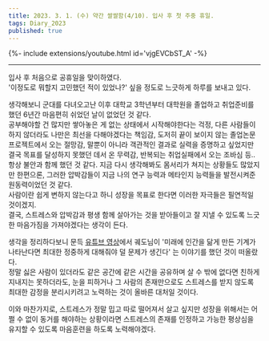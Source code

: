 ```yaml
---
title: 2023. 3. 1. (수) 약간 쌀쌀함(4/10). 입사 후 첫 주중 휴일.
tags: Diary_2023
published: true
---
```


<!--more-->

{%- include extensions/youtube.html id='vjgEVCbST_A' -%}

---

입사 후 처음으로 공휴일을 맞이하였다. \
'이정도로 뭐할지 고민했던 적이 있었나?' 싶을 정도로 느긋하게 하루를 보내고 있다.

생각해보니 군대를 다녀오고난 이후 대학교 3학년부터 대학원을 졸업하고 취업준비를 했던 6년간 마음편히 쉬었던 날이 없었던 것 같다. \
공부해야할 건 많지만 쌓아놓은 게 없는 상태에서 시작해야한다는 걱정, 다른 사람들이 하지 않더라도 나만은 최선을 다해야겠다는 책임감, 도저히 끝이 보이지 않는 졸업논문 프로젝트에서 오는 절망감, 말뿐이 아니라 객관적인 결과로 실력을 증명하고 싶었지만 결국 목표를 달성하지 못했던 데서 온 무력감, 반복되는 취업실패에서 오는 조바심 등.. \
항상 불안과 함께 했던 것 같다. 지금 다시 생각해봐도 몸서리가 쳐지는 상황들도 많았지만 한편으론, 그러한 압박감들이 지금 나의 연구 능력과 메타인지 능력들을 발전시켜준 원동력이었던 것 같다. \
사람이란 쉽게 변하지 않는다고 하니 성장을 목표로 한다면 이러한 자극들은 필연적일 것이겠지. \
결국, 스트레스와 압박감과 평생 함께 살아가는 것을 받아들이고 잘 지낼 수 있도록 느긋한 마음가짐을 가져야겠다는 생각이 든다.

생각을 정리하다보니 문득 [유튜브 영상](https://youtu.be/7QnVBNbTVeM?t=1608)에서 궤도님이 '미래에 인간을 닮게 만든 기계가 나타난다면 최대한 정중하게 대해줘야 덜 문제가 생긴다' 는 이야기를 했던 것이 떠올랐다. \
정말 싫은 사람이 있더라도 같은 공간에 같은 시간을 공유하며 살 수 밖에 없다면 친하게 지내지는 못하더라도, 눈을 피하거나 그 사람의 존재만으로도 스트레스를 받지 않도록 최대한 감정을 분리시키려고 노력하는 것이 올바른 대처일 것이다.

이와 마찬가지로, 스트레스가 정말 밉고 따로 떨어져서 살고 싶지만 성장을 위해서는 어쩔 수 없이 동거를 해야하는 상황이라면 스트레스의 존재를 인정하고 가능한 평상심을 유지할 수 있도록 마음훈련을 하도록 노력해야겠다.